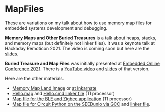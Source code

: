 # MapFiles
These are variations on my talk about how to use memory map files for embedded systems development and debugging.

**Memory Maps and Other Buried Treasures** is a talk about heaps, stacks, and memory maps (but definitely not linker files). It was a keynote talk at Hackaday Remoticon 2021. The video is coming soon but here are the [slides](MemoryMapsAndOtherBuriedTreasure_slides_ewhite.pdf). 

**Buried Treasure and Map Files** was initially presented at [Embedded Online Conference 2021](https://www.embeddedonlineconference.com/session/Buried_Treasure_and_Map_Files). There is a [YouTube video](https://www.youtube.com/watch?v=XRXLUcbJIxY&ab_channel=EleciaWhite) and [slides](BuriedTreasureMapFiles_slides_ewhite.pdf) of that version.

Here are the other materials. 

 * [Memory Map Land Image](MemoryMapLand.jpg) or [at Inkarnate](https://inkarnate.com/m/QRENA5--memory-map-land/)
 * [Hello.map](hello.map) and [Hello.cmd linker file](hello.cmd) (TI processor)
 * [Map file for the BLE and Zigbee application](dmm_zc_switch_remote_display_oad_app_CC26X2R1_LAUNCHXL_tirtos_ccs.map) (TI processor)
 * [Map file for Circuit Python on the SEEDunio via GCC](circuit_python_seeduino_xaio_firmware.elf.map) and [linker file](circuit_python_seeduino_xaio_firmware_common.ld).
